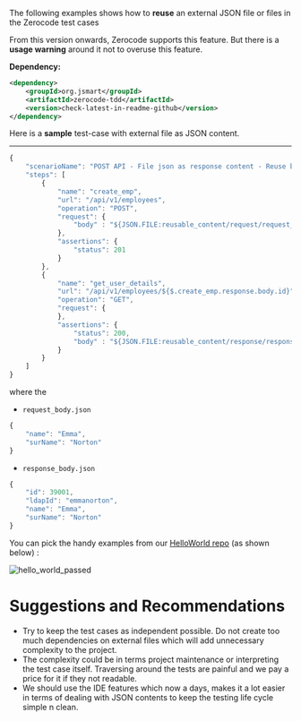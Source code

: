 The following examples shows how to **reuse** an external JSON file or files in the Zerocode test cases

From this version onwards, Zerocode supports this feature. But there is a **usage warning** around it not to overuse this feature.


**Dependency:**
```xml
<dependency>
    <groupId>org.jsmart</groupId>
    <artifactId>zerocode-tdd</artifactId>
    <version>check-latest-in-readme-github</version>
</dependency>
```

Here is a **sample** test-case with external file as JSON content.

***

```javaScript
{
    "scenarioName": "POST API - File json as response content - Reuse body",
    "steps": [
        {
            "name": "create_emp",
            "url": "/api/v1/employees",
            "operation": "POST",
            "request": {
                "body" : "${JSON.FILE:reusable_content/request/request_body.json}"
            },
            "assertions": {
                "status": 201
            }
        },
        {
            "name": "get_user_details",
            "url": "/api/v1/employees/${$.create_emp.response.body.id}",
            "operation": "GET",
            "request": {
            },
            "assertions": {
                "status": 200,
                "body" : "${JSON.FILE:reusable_content/response/response_body.json}"
            }
        }
    ]
}
```

where the 
- `request_body.json`
```javaScript
{
    "name": "Emma",
    "surName": "Norton"
}
```

- `response_body.json`
```javaScript
{
    "id": 39001,
    "ldapId": "emmanorton",
    "name": "Emma",
    "surName": "Norton"
}
```

You can pick the handy examples from our [HelloWorld repo](https://github.com/authorjapps/zerocode-hello-world) (as shown below) : 

![hello_world_passed](https://user-images.githubusercontent.com/12598420/47264733-49dbbd80-d514-11e8-96db-4e593c68b96d.png)


Suggestions and Recommendations
===
 * Try to keep the test cases as independent possible. Do not create too much dependencies on external files which will add unnecessary complexity to the project. 
 * The complexity could be in terms project maintenance or interpreting the test case itself. Traversing around the tests are painful and we pay a price for it if they not readable.
 * We should use the IDE features which now a days, makes it a lot easier in terms of dealing with JSON contents to keep the testing life cycle simple n clean.